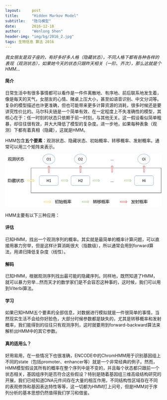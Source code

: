 ```yaml
---
layout:     post
title:      "Hidden Markov Model"
subtitle:   "隐马模型"
date:       2016-12-18
author:     "Wenlong Shen"
header-img: "img/bg/2016_2.jpg"
tags: 生物信息 算法 2016
---
```


<script type="text/javascript" src="https://cdn.mathjax.org/mathjax/latest/MathJax.js?config=default"></script>

*我女朋友是双子座的，有好多好多人格（隐藏状态），不同人格下都有各种各样的表现（观测状态），如果她今天的状态只跟昨天相关（一阶、齐次），那么这就是个HMM...*

#### 简介

日常生活中有很多事情都可以看作是一件件离散地、有序地、前后联系地发生着，像是每天的天气，女朋友的心情、赌桌上压大小，甚至如语音识别、中文分词等。复杂的模型描述也许更准确，但也可能带来更多计算资源的消耗，很多时候还是要讲究性价比的。马尔科夫链是一个简单有效、在一定程度上不失准确性的模型，其核心在于：任一时刻的状态只依赖于前一时刻，与其他无关。这一假设看似简单粗暴，却往往很有效，并大大降低了模型的复杂度。进一步地，如果每种表象（观测）下都有着真相（隐藏），这就是HMM。

HMM包含**五个要素**：观测状态、隐藏状态、初始概率、转移概率、发射概率。通常可以用三个矩阵来表示。

![model](/img/post/2016_12_18_hmm_1.jpg)

HMM主要有以下三种应用：

#### 评估

已知HMM，找出一个观测序列的概率。其实就是最简单的概率计算问题，可以直接用暴力穷举，但是这样计算消耗很大（指数级），所以通常会用到forward算法，用递归降低复杂度（线性）。

#### 解码

已知HMM，根据观测序列找出最可能的隐藏序列。同样地，既然知道了HMM，就可以暴力穷举...然而天才的数学家们是不会容忍这种事的，这时候，我们可以用到Viterbi算法。

#### 学习

如果已知HMM五个要素的全部信息，对数据进行模拟就是一件很简单的事情，当然现实生活不会给你好脸色，大部分时候参数都是缺失的，尤其是转移概率和发射概率，我们能得到的往往只有观测序列，这时就要用到forward-backward算法来解析出HMM中的其它参数。

#### 真的适用么？

好用易用，在一些情况下也很准确，ENCODE中的ChromHMM用于识别基因组上不同的state（包括promoter、enhancer等）就是一个非常经典的例子。然而，HMM模型假设其所有的概率在整个序列中是不变的，并且每个状态都只跟前一个状态相关，基因组序列是否符合这些假设？特别是随着基因组三维高级结构研究的开展，我们已经知道DNA元件间存在大量的相互作用，不同结构性区域存在不同的表观修饰和基因表达特性等等，这一切都为HMM打上问号，但是HMM对于序列分析的基本思想仍然值得我们学习和借鉴。
